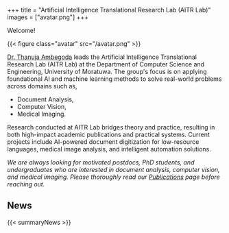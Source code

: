 +++
title = "Artificial Intelligence Translational Research Lab (AITR Lab)"
images = ["avatar.png"]
+++

Welcome!

{{< figure class="avatar" src="/avatar.png" >}}

[Dr. Thanuja Ambegoda](https://thanuj.lk/) leads the Artificial Intelligence Translational Research Lab (AITR Lab) at the Department of Computer Science and Engineering, University of Moratuwa. The group's focus is on applying foundational AI and machine learning methods to solve real-world problems across domains such as,

* Document Analysis,
* Computer Vision,
* Medical Imaging.

Research conducted at AITR Lab bridges theory and practice, resulting in both high-impact academic publications and practical systems. Current projects include AI-powered document digitization for low-resource languages, medical image analysis, and intelligent automation solutions.

_We are always looking for motivated postdocs, PhD students, and undergraduates who are interested in document analysis, computer vision, and medical imaging. Please thoroughly read our [Publications](/publications/) page before reaching out._

## News

{{< summaryNews >}}

